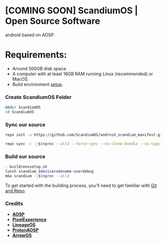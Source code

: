 # [COMING SOON] ScandiumOS | Open Source Software
android based on AOSP.

# Requirements:
- Around 500GB disk space.
- A computer with at least 16GB RAM running Linux (recommended) or MacOS.
- Build environment [setup](https://github.com/akhilnarang/scripts).

### Create ScandiumOS Folder ###
```bash
mkdir ScandiumOS
cd ScandiumOS
```

### Sync our source ###
```bash
repo init -u https://github.com/ScandiumOS/android_scandium_manifest.git -b Holocaust_A13
```
```bash
repo sync -c -j$(nproc --all) --force-sync --no-clone-bundle --no-tags
```

### Build our source ###
```bash
. build/envsetup.sh
lunch scandium_$devicecodename-userdebug
mka scandium -j$(nproc --all)
```

To get started with the building process, you'll need to get familiar with [Git and Repo](http://source.android.com/source/using-repo.html).

### Credits ###
 * [**AOSP**](https://android.googlesource.com)
 * [**PixelExperience**](https://github.com/PixelExperience)
 * [**LineageOS**](https://github.com/LineageOS)
 * [**ProtonAOSP**](https://github.com/ProtonAOSP)
 * [**ArrowOS**](https://github.com/ArrowOS)
